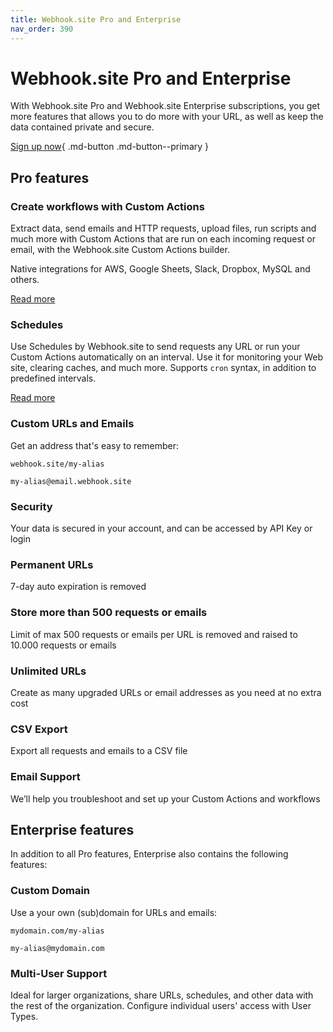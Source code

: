 ```yaml
---
title: Webhook.site Pro and Enterprise
nav_order: 390
---
```


# Webhook.site Pro and Enterprise

With Webhook.site Pro and Webhook.site Enterprise subscriptions, you get more features that allows you to do more with your URL, as well as keep the data contained private and secure.

[Sign up now](https://webhook.site/register){ .md-button .md-button--primary }

## Pro features

### Create workflows with Custom Actions
Extract data, send emails and HTTP requests, upload files, run scripts and much more with Custom Actions that are run on each incoming request or email, with the Webhook.site Custom Actions builder. 

Native integrations for AWS, Google Sheets, Slack, Dropbox, MySQL and others. 

[Read more](https://docs.webhook.site/custom-actions.html)

### Schedules 
Use Schedules by Webhook.site to send requests any URL or run your Custom Actions automatically on an interval. Use it for monitoring your Web site, clearing caches, and much more. Supports `cron` syntax, in addition to predefined intervals.

[Read more](https://docs.webhook.site/schedules.html)

### Custom URLs and Emails 
Get an address that's easy to remember:

`webhook.site/my-alias`

`my-alias@email.webhook.site`

### Security 
Your data is secured in your account, and can be accessed by API Key or login

### Permanent URLs 
7-day auto expiration is removed

### Store more than 500 requests or emails 
Limit of max 500 requests or emails per URL is removed and raised to 10.000 requests or emails

### Unlimited URLs 
Create as many upgraded URLs or email addresses as you need at no extra cost

### CSV Export 
Export all requests and emails to a CSV file

### Email Support 
We’ll help you troubleshoot and set up your Custom Actions and workflows


## Enterprise features

In addition to all Pro features, Enterprise also contains the following features:


### Custom Domain 
Use a your own (sub)domain for URLs and emails: 

`mydomain.com/my-alias`

`my-alias@mydomain.com`

### Multi-User Support 
Ideal for larger organizations, share URLs, schedules, and other data with the rest of the organization. Configure individual users' access with User Types.
